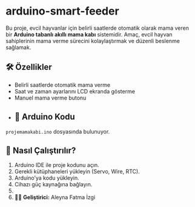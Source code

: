 # arduino-smart-feeder
Bu proje, evcil hayvanlar için belirli saatlerde otomatik olarak mama veren bir **Arduino tabanlı akıllı mama kabı** sistemidir.   Amaç, evcil hayvan sahiplerinin mama verme sürecini kolaylaştırmak ve düzenli beslenme sağlamak.
## 🛠️ Özellikler
- Belirli saatlerde otomatik mama verme
- Saat ve zaman ayarlarını LCD ekranda gösterme
- Manuel mama verme butonu
- ## 📜 Arduino Kodu
`projemamakabi.ino` dosyasında bulunuyor.

## 🚀 Nasıl Çalıştırılır?
1. Arduino IDE ile proje kodunu açın.
2. Gerekli kütüphaneleri yükleyin (Servo, Wire, RTC).
3. Arduino’ya kodu yükleyin.
4. Cihazı güç kaynağına bağlayın.
5. 
6. 👩‍💻 **Geliştirici:** Aleyna Fatma İzgi
